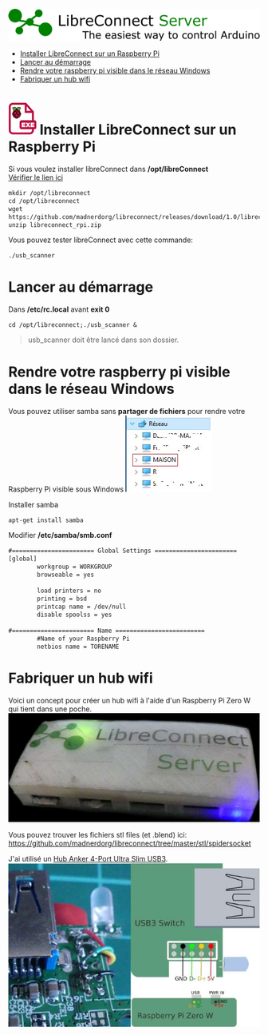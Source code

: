 [![LibreConnect Banner](../img/libreconnect_banner.png)](https://madnerdorg.github.io/libreconnect/readme_fr.html)

- [Installer LibreConnect sur un Raspberry Pi](#raspberry-piimgrpi_exepng-installer-libreconnect-sur-un-raspberry-pi)
- [Lancer au démarrage](#lancer-au-démarrage)
- [Rendre votre raspberry pi visible dans le réseau Windows](#rendre-votre-raspberry-pi-visible-dans-le-réseau-windows)
- [Fabriquer un hub wifi](#fabriquer-un-hub-wifi)

# ![Raspberry Pi](../img/rpi_exe.png) Installer LibreConnect sur un Raspberry Pi
Si vous voulez installer libreConnect dans **/opt/libreConnect**    
[Vérifier le lien ici](https://github.com/madnerdorg/libreconnect/releases)
```
mkdir /opt/libreconnect
cd /opt/libreconnect
wget https://github.com/madnerdorg/libreconnect/releases/download/1.0/libreconnect_rpi_v1.zip
unzip libreconnect_rpi.zip
```
Vous pouvez tester libreConnect avec cette commande:
```
./usb_scanner
```

# Lancer au démarrage
Dans **/etc/rc.local** avant **exit 0**
```
cd /opt/libreconnect;./usb_scanner &
```
> usb_scanner doit être lancé dans son dossier.

# Rendre votre raspberry pi visible dans le réseau Windows
Vous pouvez utiliser samba sans **partager de fichiers** pour rendre votre Raspberry Pi visible sous Windows
![Netbios](../img/netbios.jpg)

Installer samba
```
apt-get install samba
```
Modifier **/etc/samba/smb.conf**
```
#======================= Global Settings =======================
[global]
        workgroup = WORKGROUP
        browseable = yes
        
        load printers = no
		printing = bsd
		printcap name = /dev/null
		disable spoolss = yes

#======================= Name =========================
        #Name of your Raspberry Pi
        netbios name = TORENAME
```

# Fabriquer un hub wifi
Voici un concept pour créer un hub wifi à l'aide d'un Raspberry Pi Zero W qui tient dans une poche.
![Rpi Zero](../img/libreconnect_rpizero.jpg)

Vous pouvez trouver les fichiers stl files (et .blend) ici: https://github.com/madnerdorg/libreconnect/tree/master/stl/spidersocket

J'ai utilisé un [Hub Anker 4-Port Ultra Slim USB3](https://www.anker.com/products/A7517011).    
![Soldering usb hub on a Raspberry Pi Zero](../img/lc_rpizero_solderankerusb.jpg)

